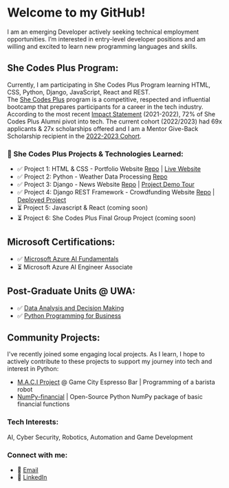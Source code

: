 # Welcome to my GitHub!

I am an emerging Developer actively seeking technical employment opportunities. I’m interested in entry-level developer positions and am willing and excited to learn new programming languages and skills.

## She Codes Plus Program:
Currently, I am participating in She Codes Plus Program learning HTML, CSS, Python, Django, JavaScript, React and REST. <br>The [She Codes Plus](https://shecodes.com.au/program/plus/) program is a competitive, respected and influential bootcamp that prepares participants for a career in the tech industry. According to the most recent [Impact Statement](https://shecodes.com.au/impact/) (2021-2022), 72% of She Codes Plus Alumni pivot into tech. The current cohort (2022/2023) had 69x applicants & 27x scholarships offered and I am a Mentor Give-Back Scholarship recipient in the [2022-2023 Cohort](https://shecodes.com.au/blog/introducing-the-she-codes-plus-cohort-for-perth-2022-2023/).

### 🌱 She Codes Plus Projects & Technologies Learned:
- ✅ Project 1: HTML & CSS - Portfolio Website [Repo](https://github.com/Ms-KL/Ms-KL.github.io) | [Live Website](https://ms-kl.github.io/)
- ✅ Project 2: Python - Weather Data Processing [Repo](https://github.com/Ms-KL/she-codes-python-weather-project-Ms-KL)
- ✅ Project 3: Django - News Website [Repo](https://github.com/Ms-KL/she-codes-django-news-project-Ms-KL) | [Project Demo Tour](https://www.loom.com/share/fa6a7813a17f41b69c7a54d8ddf87a7a)
- ✅ Project 4: Django REST Framework - Crowdfunding Website [Repo](https://github.com/Ms-KL/she-codes-crowdfunding-api-project-Ms-KL) | [Deployed Project](https://icy-dew-540.fly.dev/)
- ⏳ Project 5: Javascript & React (coming soon)
- ⏳ Project 6: She Codes Plus Final Group Project (coming soon)

## Microsoft Certifications:
- ✅ [Microsoft
Azure AI Fundamentals](https://www.credly.com/badges/cf1a19d2-5f6e-49d2-9524-5eb88053f091/public_url)
- ⏳ Microsoft Azure AI Engineer Associate

## Post-Graduate Units @ UWA:
- ✅ [Data Analysis and Decision Making](https://handbooks.uwa.edu.au/unitdetails?code=MGMT5504)
- ✅ [Python Programming for Business](https://handbooks.uwa.edu.au/unitdetails?code=BUSN5101)

## Community Projects:
I've recently joined some engaging local projects. As I learn, I hope to actively contribute to these projects to support my journey into tech and interest in Python: 
-	[M.A.C.I Project](https://www.linkedin.com/posts/gamecityperth_testing-robotiq-universalrobots-activity-6950223074730348544-gWx0/) @ Game City Espresso Bar | Programming of a barista robot 
-	[NumPy-financial](https://numpy.org/numpy-financial) | Open-Source Python NumPy package of basic financial functions

### Tech Interests:
AI, Cyber Security, Robotics, Automation and Game Development

### Connect with me:
- 📧 [Email](mailto:thekristyleigh+githubcontact@gmail.com)
- 💼 [LinkedIn](https://www.linkedin.com/in/kristyleighgray/)
